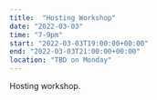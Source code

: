 ```yaml
---
title:  "Hosting Workshop"
date: "2022-03-03"
time: "7-9pm"
start: "2022-03-03T19:00:00+00:00"
end: "2022-03-03T21:00:00+00:00"
location: "TBD on Monday"
---
```


Hosting workshop.